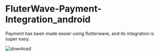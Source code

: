 # FluterWave-Payment-Integration_android
Payment has been made easier using flutterwave, and its integration is super easy.


![download](https://user-images.githubusercontent.com/66512735/209482654-04d1dbdd-621c-40ae-81fc-711dbd7359b0.png)


